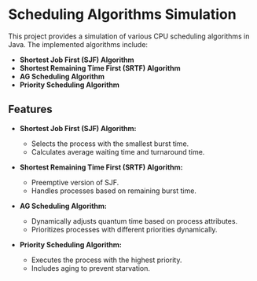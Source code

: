 # Scheduling Algorithms Simulation

This project provides a simulation of various CPU scheduling algorithms in Java. The implemented algorithms include:

- **Shortest Job First (SJF) Algorithm**
- **Shortest Remaining Time First (SRTF) Algorithm**
- **AG Scheduling Algorithm**
- **Priority Scheduling Algorithm**

## Features

- **Shortest Job First (SJF) Algorithm:**
  - Selects the process with the smallest burst time.
  - Calculates average waiting time and turnaround time.

- **Shortest Remaining Time First (SRTF) Algorithm:**
  - Preemptive version of SJF.
  - Handles processes based on remaining burst time.

- **AG Scheduling Algorithm:**
  - Dynamically adjusts quantum time based on process attributes.
  - Prioritizes processes with different priorities dynamically.

- **Priority Scheduling Algorithm:**
  - Executes the process with the highest priority.
  - Includes aging to prevent starvation.
